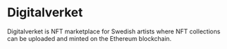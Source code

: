 # Digitalverket

Digitalverket is NFT marketplace for Swedish artists where NFT collections can be uploaded and minted on the Ethereum blockchain.
